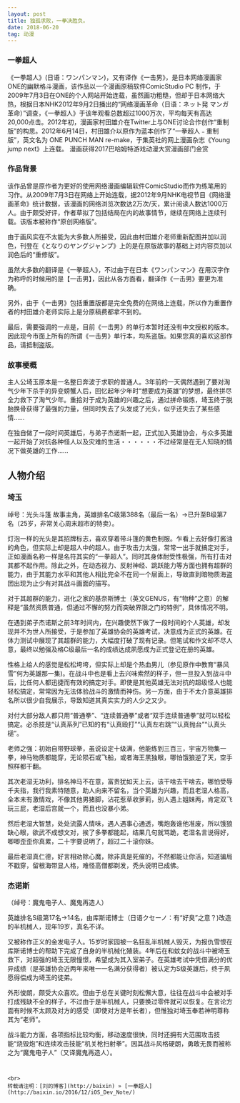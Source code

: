 ```yaml
---
layout: post
title: 独孤求败，一拳决胜负。
date: 2018-06-20 
tag: 动漫
---
```


### 一拳超人


《一拳超人》(日语：ワンパンマン)，又有译作《一击男》，是日本网络漫画家ONE的幽默格斗漫画，该作品以一个漫画原稿软件ComicStudio PC 制作，于2009年7月3日在ONE的个人网站开始连载，虽然画功粗糙，但却于日本网络大热，根据日本NHK2012年9月2日播出的“网络漫画革命（日语：ネット発 マンガ革命）”调查，《一拳超人》于该年观看总数超过1000万次，平均每天有高达20,000点击。2012年初，漫画家村田雄介在Twitter上与ONE讨论合作创作“重制版”的构思。2012年6月14日，村田雄介以原作为蓝本创作了“一拳超人﹣重制版”，英文名为 ONE PUNCH MAN re-make，于集英社的网上漫画杂志《Young jump next》上连载。
漫画获得2017巴哈姆特游戏动漫大赏漫画部门金赏


### 作品背景
该作品曾是原作者为更好的使用网络漫画编辑软件ComicStudio而作为练笔用的习作。从2009年7月3日在网络上开始连载，据2012年9月NHK电视节目《网络漫画革命》统计数据，该漫画的网络浏览次数达2万次/天，累计阅读人数达1000万人。由于颇受好评，作者草拟了包括结局在内的故事情节，继续在网络上连续刊载。该版本被称作“原创网络版”。

由于画风实在不太能为大多数人所接受，因此由村田雄介老师重新配图并加以润色，刊登在《となりのヤングジャンプ》上的是在原版故事的基础上对内容页加以润色后的“重修版”。

虽然大多数的翻译是《一拳超人》，不过由于在日本《ワンパンマン》在用汉字作为称呼的时候用的是【一击男】，因此从各方面看，翻译作《一击男》要更为准确。

另外，由于《一击男》包括重置版都是完全免费的在网络上连载，所以作为重置作者的村田雄介老师实际上是分原稿费都拿不到的。

最后，需要强调的一点是，目前《一击男》的单行本暂时还没有中文授权的版本。因此现今市面上所有的所谓《一击男》单行本，均系盗版。如果您真的喜欢这部作品，请抵制盗版。

### 故事梗概

主人公埼玉原本是一名整日奔波于求职的普通人。3年前的一天偶然遇到了要对淘气少年下杀手的异变螃蟹人后，回忆起年少年时“想要成为英雄”的梦想，最终拼尽全力救下了淘气少年。重拾对于成为英雄的兴趣之后，通过拼命锻炼，埼玉终于脱胎换骨获得了最强的力量，但同时失去了头发成了光头，似乎还失去了某些感情……

在独自做了一段时间英雄后，与弟子杰诺斯一起，正式加入英雄协会，与众多英雄一起开始了对抗各种怪人以及灾难的生活・・・・・・不过经常是在无人知晓的情况下做英雄的工作……
## 人物介绍   

### 埼玉

绰号：光头斗篷
故事主角，英雄排名C级第388名（最后一名）→已升至B级第7名（25岁，非常关心周末超市的特卖）。

灯泡一样的光头是其招牌标志，喜欢穿着带斗篷的黄色制服。乍看上去好像打酱油的角色，但实际上却是超人中的超人。由于攻击力太强，常常一出手就搞定对手，正如漫画名称一样是名符其实的“一拳超人”。同时其身体耐受性极强，所有打击对其都不起作用。除此之外，在动态视力、反射神经、跳跃能力等方面也拥有超群的能力，由于其能力水平和其他人相比完全不在同一个层面上，导致直到暗物质海盗团出现为止少有对其战斗画面的描写。

对于其超群的能力，进化之家的基奈斯博士（英文GENUS，有“物种”之意）的解释是“虽然资质普通，但通过不懈的努力而突破界限之门的特例”，具体情况不明。

在遇到弟子杰诺斯之前3年时间内，在兴趣使然下做了一段时间的个人英雄，却发现并不为世人所接受，于是参加了英雄协会的英雄考试，决意成为正式的英雄。在体力测试中展现了其超群的能力，大幅度打破了现有记录。但笔试和作文却不尽人意，最终以勉强及格C级最后一名的成绩达成夙愿成为正式登记在册的英雄。

性格上给人的感觉是松松垮垮，但实际上却是个热血男儿（参见原作中教育“暴风雪”何为英雄那一集)。在战斗中也是看上去兴味索然的样子，但一旦投入到战斗中后，比任何人都迅捷而有效的搞定对手。即使是其他英雄无法对抗的超级怪人也能轻松搞定，常常因为无法体验战斗的激情而神伤。另一方面，由于不太介意英雄排名所以很少自我展示，导致知道其真实实力的人少之又少。

对付大部分敌人都只用“普通拳”、“连续普通拳”或者“双手连续普通拳”就可以轻松搞定。必杀技是“认真系列”已知的有“认真殴打”“认真左右跳”“认真抛台”“认真头槌”。

老师之强：初始自带野球拳，虽说设定十级满，他能练到三百三，宇宙万物集一拳，神马物质都能穿，无论陨石或飞船，或者海王黑独眼，哪怕饿狼逆了天，空手照样都干翻。

其次老湿无功利，排名神马不在意，富贵犹如天上云，该干啥去干啥去，哪怕受辱千夫指，我行我素特随意，助人向来不留名，当个英雄为兴趣，而且老湿人格高，全本未有激情戏，不像其他男猪脚，沾花惹草收萝莉，别人遇上姐妹两，肯定双飞玩三屁，老湿后宫就一个，而且也没暴小弟。

然后老湿大智慧，处处流露人情味，遇人遇事心通透，嘴炮轰谁他准废，所以饿狼缺心眼，欲武不成想文对，挨了多拳都能起，结果几句就骂跪，老湿名言说得好，唧唧歪歪你真累，二十字要说明了，超过二十滚你妹。

最后老湿真仁德，好言相劝除心魔，除非真是死催的，不然都能让你活，知道骗局不戳穿，留根海带显人格，难怪高僧都剃发，秃头说明已成佛。

### 杰诺斯

（绰号：魔鬼电子人、魔鬼再造人）

英雄排名S级第17名→14名，由库斯诺博士（日语クセーノ：有“好臭”之意？)改造的半机械人，现年19岁，真名不详。

又被称作正义的金发电子人。15岁时家园被一名狂乱半机械人毁灭，为报仇雪恨在库斯诺博士的帮助下完成了自身的半机械化殖装。4年后在和蚊女的战斗中被埼玉救下，对超强的埼玉无限憧憬，希望成为其入室弟子。在英雄考试中凭借满分的优异成绩（是英雄协会近两年来唯一一名满分获得者）被认定为S级英雄后，终于夙愿得偿成为埼玉的徒弟。

外形俊朗，颇受大众喜欢。但由于总在关键时刻松懈大意，往往在战斗中会被对手打成残缺不全的样子，不过由于是半机械人，只要换过零件就可以恢复。在言论方面有时候不太顾及对方的感受（即使对方是年长者），但惟独对埼玉奉若神明尊称其为“老师”。

战斗能力方面，各项指标比较均衡，移动速度很快，同时还拥有大范围攻击技能“烧毁炮”和连续攻击技能“机关枪扫射拳”。因其战斗风格硬朗，勇敢无畏而被称之为“魔鬼电子人”（又译魔鬼再造人）。
```


<br>
转载请注明：[刘的博客](http://baixin) » [一拳超人](http://baixin.io/2016/12/iOS_Dev_Note/)  


